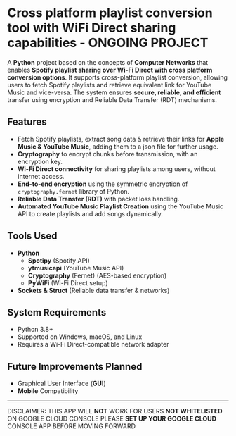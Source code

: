 # Cross platform playlist conversion tool with WiFi Direct sharing capabilities - **ONGOING PROJECT**
A **Python** project based on the concepts of **Computer Networks** that enables **Spotify playlist sharing over Wi-Fi Direct with cross platform conversion options**.
It supports cross-platform playlist conversion, allowing users to fetch Spotify playlists and retrieve equivalent link for YouTube Music and vice-versa.
The system ensures **secure, reliable, and efficient** transfer using encryption and Reliable Data Transfer (RDT) mechanisms.

## Features
- Fetch Spotify playlists, extract song data & retrieve their links for **Apple Music & YouTube Music**, adding them to a json file for further usage.
- **Cryptography** to encrypt chunks before transmission, with an encryption key.
-  **Wi-Fi Direct connectivity** for sharing playlists among users, without internet access.
-  **End-to-end encryption** using the symmetric encryption of `cryptography.fernet` library of Python.
-  **Reliable Data Transfer (RDT)** with packet loss handling.
-  **Automated YouTube Music Playlist Creation** using the YouTube Music API to create playlists and add songs dynamically.

## Tools Used
- **Python**
  - **Spotipy** (Spotify API)
  - **ytmusicapi** (YouTube Music API)
  - **Cryptography** (Fernet) (AES-based encryption)
  - **PyWiFi** (Wi-Fi Direct setup)
- **Sockets & Struct** (Reliable data transfer & networks)

##  System Requirements
- Python 3.8+
- Supported on Windows, macOS, and Linux
- Requires a Wi-Fi Direct-compatible network adapter

## Future Improvements Planned
- Graphical User Interface (**GUI**)
- **Mobile** Compatibility


---
DISCLAIMER: THIS APP WILL **NOT** WORK FOR USERS **NOT WHITELISTED** ON GOOGLE CLOUD CONSOLE
PLEASE **SET UP YOUR GOOGLE CLOUD** CONSOLE APP BEFORE MOVING FORWARD
